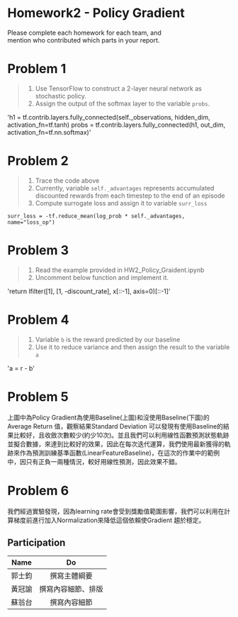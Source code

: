 # Homework2 - Policy Gradient 
Please complete each homework for each team, and <br>
mention who contributed which parts in your report.


# Problem 1

>1. Use TensorFlow to construct a 2-layer neural network as stochastic policy.
>2. Assign the output of the softmax layer to the variable `probs`.

'h1 = tf.contrib.layers.fully_connected(self._observations, hidden_dim, activation_fn=tf.tanh)
probs = tf.contrib.layers.fully_connected(h1, out_dim, activation_fn=tf.nn.softmax)'

# Problem 2
>1. Trace the code above
>2. Currently, variable `self._advantages` represents accumulated discounted rewards
>from each timestep to the end of an episode
>3. Compute surrogate loss and assign it to variable `surr_loss`

`surr_loss = -tf.reduce_mean(log_prob * self._advantages, name="loss_op")`

# Problem 3
>1. Read the example provided in HW2_Policy_Graident.ipynb
>2. Uncomment below function and implement it.

'return lfilter([1], [1, -discount_rate], x[::-1], axis=0)[::-1]'

# Problem 4
>1. Variable `b` is the reward predicted by our baseline
>2. Use it to reduce variance and then assign the result to the variable `a`

'a = r - b'

# Problem 5
上圖中為Policy Gradient為使用Baseline(上圖)和沒使用Baseline(下圖)的 Average Return 值，觀察結果Standard Deviation 可以發現有使用Baseline的結果比較好，且收斂次數較少(約少10次)。並且我們可以利用線性函數預測狀態軌跡並擬合數據，來達到比較好的效果，因此在每次迭代運算，我們使用最新獲得的軌跡來作為預測訓練基準函數(LinearFeatureBaseline)，在這次的作業中的範例中，因只有正負一兩種情況，較好用線性預測，因此效果不錯。


# Problem 6
我們經過實驗發現，因為learning rate會受到獎勵值範圍影響，我們可以利用在計算梯度前進行加入Normalization來降低這個依賴使Gradient 趨於穩定。

## Participation
| Name | Do |
| :---: | :---: |
| 郭士鈞 | 撰寫主體綱要 |
| 黃冠諭 | 撰寫內容細節、排版 |
| 蘇翁台 | 撰寫內容細節 |

